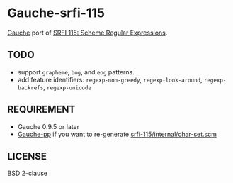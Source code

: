# Gauche-srfi-115

[Gauche](http://practical-scheme.net/gauche/) port of [SRFI 115: Scheme Regular Expressions](http://srfi.schemers.org/srfi-115/).

## TODO

* support `grapheme`, `bog`, and `eog` patterns.
* add feature identifiers: `regexp-non-greedy`, `regexp-look-around`, `regexp-backrefs`, `regexp-unicode`

## REQUIREMENT

* Gauche 0.9.5 or later
* [Gauche-pp](https://github.com/leque/Gauche-pp)
  if you want to re-generate [srfi-115/internal/char-set.scm](./srfi-115/internal/char-set.scm)

## LICENSE

BSD 2-clause
